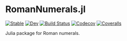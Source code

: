 # RomanNumerals.jl

[![Stable](https://img.shields.io/badge/docs-stable-blue.svg)](https://harryscholes.github.io/RomanNumerals.jl/stable)
[![Dev](https://img.shields.io/badge/docs-dev-blue.svg)](https://harryscholes.github.io/RomanNumerals.jl/dev)
[![Build Status](https://travis-ci.com/harryscholes/RomanNumerals.jl.svg?branch=master)](https://travis-ci.com/harryscholes/RomanNumerals.jl)
[![Codecov](https://codecov.io/gh/harryscholes/RomanNumerals.jl/branch/master/graph/badge.svg)](https://codecov.io/gh/harryscholes/RomanNumerals.jl)
[![Coveralls](https://coveralls.io/repos/github/harryscholes/RomanNumerals.jl/badge.svg?branch=master)](https://coveralls.io/github/harryscholes/RomanNumerals.jl?branch=master)

Julia package for Roman numerals.
